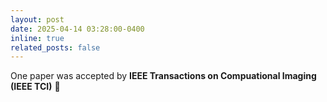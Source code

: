```yaml
---
layout: post
date: 2025-04-14 03:28:00-0400
inline: true
related_posts: false
---
```


One paper was accepted by **IEEE Transactions on Compuational Imaging (IEEE TCI)** :tada:
